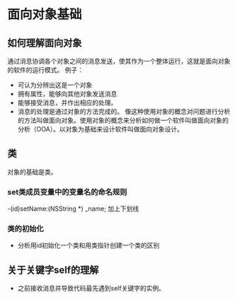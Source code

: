 # 面向对象基础
## 如何理解面向对象
通过消息协调各个对象之间的消息发送，使其作为一个整体运行，这就是面向对象的软件的运行模式。
例子：
- 可认为分辨出这是一个对象
- 拥有属性，能够向其他对象发送消息
- 能够接受消息，并作出相应的处理。
- 消息的处理是通过对象的方法完成的。
像这种使用对象的概念对问题进行分析的方法叫做面向对象。使用对象的概念来分析如何做一个软件叫做面向对象的分析（OOA）。以对象为基础来设计软件叫做面向对象设计。

## 类
对象的基础是类。
### set类成员变量中的变量名的命名规则
-(id)setName:(NSString *) _name; 加上下划线

### 类的初始化

- 分析用id初始化一个类和用类指针创建一个类的区别

## 关于关键字self的理解
- 之前接收消息并导致代码最先遇到self关键字的实例。